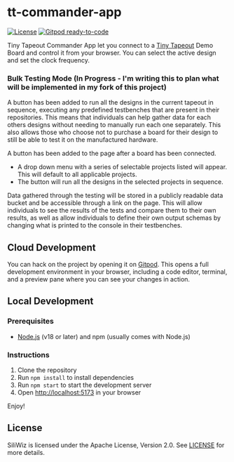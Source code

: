 # tt-commander-app

[![License](https://img.shields.io/badge/License-Apache_2.0-blue.svg)](https://opensource.org/licenses/Apache-2.0)
[![Gitpod ready-to-code](https://img.shields.io/badge/Gitpod-ready--to--code-blue?logo=gitpod)](https://gitpod.io/from-referrer/)

Tiny Tapeout Commander App let you connect to a [Tiny Tapeout](https://www.tinytapeout.com) Demo Board and control it from your browser. You can select the active design and set the clock frequency.

### Bulk Testing Mode (In Progress - I'm writing this to plan what will be implemented in my fork of this project)

A button has been added to run all the designs in the current tapeout in sequence, executing any predefined testbenches that are present in their repositories. This means that individuals can help gather data for each others designs without needing to manually run each one separately. This also allows those who choose not to purchase a board for their design to still be able to test it on the manufactured hardware.

A button has been added to the page after a board has been connected. 
- A drop down menu with a series of selectable projects listed will appear. This will default to all applicable projects. 
- The button will run all the designs in the selected projects in sequence.

Data gathered through the testing will be stored in a publicly readable data bucket and be accessible through a link on the page. This will allow individuals to see the results of the tests and compare them to their own results, as well as allow individuals to define their own output schemas by changing what is printed to the console in their testbenches.

## Cloud Development

You can hack on the project by opening it on [Gitpod](https://gitpod.io/#https://github.com/TinyTapeout/tt-commander-app). This opens a full development environment in your browser, including a code editor, terminal, and a preview pane where you can see your changes in action.

## Local Development

### Prerequisites

- [Node.js](https://nodejs.org/en/) (v18 or later) and npm (usually comes with Node.js)

### Instructions

1. Clone the repository
2. Run `npm install` to install dependencies
3. Run `npm start` to start the development server
4. Open [http://localhost:5173](http://localhost:5173) in your browser

Enjoy!

## License

SiliWiz is licensed under the Apache License, Version 2.0. See [LICENSE](LICENSE) for more details.
